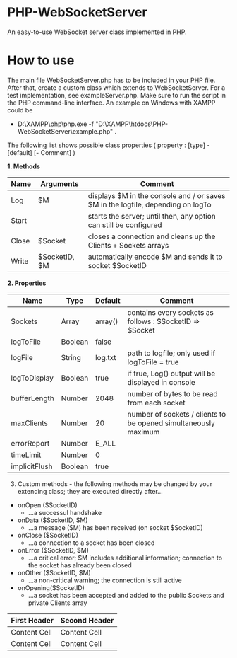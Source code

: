 # PHP-WebSocketServer
An easy-to-use WebSocket server class implemented in PHP.

# How to use
The main file WebSocketServer.php has to be included in your PHP file. After that, create a custom class which extends to WebSocketServer. For a test implementation, see exampleServer.php. Make sure to run the script in the PHP command-line interface. An example on Windows with XAMPP could be
* D:\XAMPP\php\php.exe -f "D:\XAMPP\htdocs\PHP-WebSocketServer\example.php" .

The following list shows possible class properties ( property : [type] - [default] [- Comment]   )

**1. Methods**

Name    | Arguments     | Comment
--------|---------------|--------------------------------------------------------------------------------
Log     | $M            | displays $M in the console and / or saves $M in the logfile, depending on logTo
Start   |               | starts the server; until then, any option can still be configured
Close   | $Socket       | closes a connection and cleans up the Clients + Sockets arrays
Write   | $SocketID, $M | automatically encode $M and sends it to socket $SocketID


**2. Properties**

  Name         | Type    | Default | Comment
  -------------|---------|---------|-----------------------------------------------------------------
  Sockets      | Array   | array() | contains every sockets as follows : $SocketID => $Socket
  logToFile    | Boolean | false   |
  logFile      | String  | log.txt | path to logfile; only used if logToFile = true
  logToDisplay | Boolean | true    | if true, Log() output will be displayed in console
  bufferLength | Number  | 2048    | number of bytes to be read from each socket
  maxClients   | Number  | 20      | number of sockets / clients to be opened simultaneously maximum
  errorReport  | Number  | E_ALL   |
  timeLimit    | Number  | 0       |
  implicitFlush| Boolean | true    |

3. Custom methods - the following methods may be changed by your extending class; they are executed directly after...
  * onOpen ($SocketID)
    * ...a successul handshake
  * onData ($SocketID, $M)
    * ...a message ($M) has been received (on socket $SocketID)
  * onClose ($SocketID)
    * ...a connection to a socket has been closed
  * onError ($SocketID, $M)
    * ...a critical error; $M includes additional information; connection to the socket has already been closed
  * onOther ($SocketID, $M)
    * ...a non-critical warning; the connection is still active
  * onOpening($SocketID)
    * ...a socket has been accepted and added to the public Sockets and private Clients array


First Header | Second Header
-------------|-------------
Content Cell |  Content Cell
Content Cell |  Content Cell
